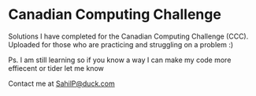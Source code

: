 # Canadian Computing Challenge
Solutions I have completed for the Canadian Computing Challenge (CCC). Uploaded for those who are practicing and struggling on a problem :)

Ps. I am still learning so if you know a way I can make my code more effiecent or tider let me know

Contact me at SahilP@duck.com
